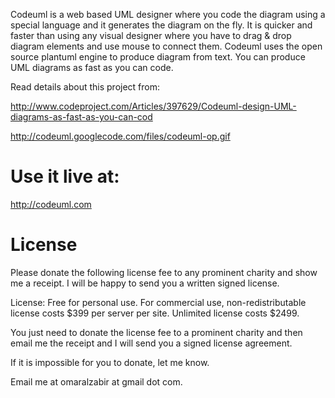 Codeuml is a web based UML designer where you code the diagram using a special language and it generates the diagram on the fly. It is quicker and faster than using any visual designer where you have to drag & drop diagram elements and use mouse to connect them. Codeuml uses the open source plantuml engine to produce diagram from text. You can produce UML diagrams as fast as you can code.

Read details about this project from:

http://www.codeproject.com/Articles/397629/Codeuml-design-UML-diagrams-as-fast-as-you-can-cod

http://codeuml.googlecode.com/files/codeuml-op.gif

# Use it live at:

http://codeuml.com

# License
Please donate the following license fee to any prominent charity and show me a receipt. I will be happy to send you a written signed license.

License: Free for personal use. For commercial use, non-redistributable license costs $399 per server per site. Unlimited license costs $2499.

You just need to donate the license fee to a prominent charity and then email me the receipt and I will send you a signed license agreement.

If it is impossible for you to donate, let me know.

Email me at omaralzabir at gmail dot com.
